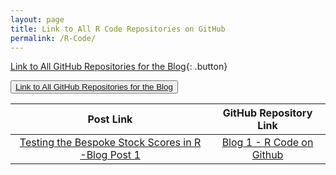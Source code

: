 ```yaml
---
layout: page
title: Link to All R Code Repositories on GitHub
permalink: /R-Code/
---
```


[Link to All GitHub Repositories for the Blog](https://github.com/jstoetz/R_Code){: .button}

<button name="button"><a href="https://github.com/jstoetz/R_Code">Link to All GitHub Repositories for the Blog</a></button>

|Post Link|GitHub Repository Link|
|:-:|:-:|
|[Testing the Bespoke Stock Scores in R -Blog Post 1](https://jstoetz.github.io/r/backtesting/2019/09/11/Testing-the-Bespoke-Stock-Scores-in-R.html)|[Blog 1 - R Code on Github](https://github.com/jstoetz/R_Code/blob/master/Blog_Post_1)|
